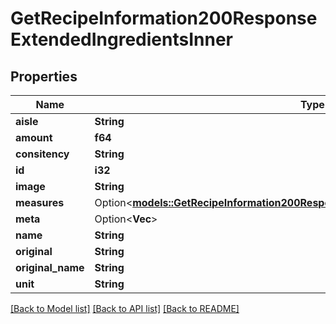 # GetRecipeInformation200ResponseExtendedIngredientsInner

## Properties

Name | Type | Description | Notes
------------ | ------------- | ------------- | -------------
**aisle** | **String** |  | 
**amount** | **f64** |  | 
**consitency** | **String** |  | 
**id** | **i32** |  | 
**image** | **String** |  | 
**measures** | Option<[**models::GetRecipeInformation200ResponseExtendedIngredientsInnerMeasures**](getRecipeInformation_200_response_extendedIngredients_inner_measures.md)> |  | [optional]
**meta** | Option<**Vec<String>**> |  | [optional]
**name** | **String** |  | 
**original** | **String** |  | 
**original_name** | **String** |  | 
**unit** | **String** |  | 

[[Back to Model list]](../README.md#documentation-for-models) [[Back to API list]](../README.md#documentation-for-api-endpoints) [[Back to README]](../README.md)


